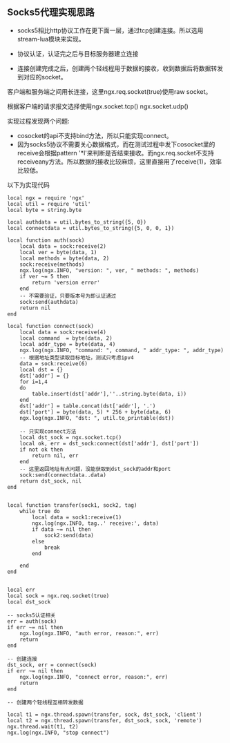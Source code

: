 ## Socks5代理实现思路

- socks5相比http协议工作在更下面一层，通过tcp创建连接。所以选用stream-lua模块来实现。

- 协议认证，认证完之后与目标服务器建立连接

- 连接创建完成之后，创建两个轻线程用于数据的接收，收到数据后将数据转发到对应的socket。

客户端和服务端之间用长连接，这里ngx.req.socket(true)使用raw socket。

根据客户端的请求报文选择使用ngx.socket.tcp() ngx.socket.udp()

实现过程发现两个问题:
- cosocket的api不支持bind方法，所以只能实现connect。
- 因为socks5协议不需要关心数据格式，而在测试过程中发下cosocket里的receive会根据pattern '*l'来判断是否结束接收。而ngx.req.socket不支持receiveany方法。所以数据的接收比较麻烦，这里直接用了receive(1)，效率比较低。



以下为实现代码

```
local ngx = require 'ngx'
local util = require 'util'
local byte = string.byte

local authdata = util.bytes_to_string({5, 0})
local connectdata = util.bytes_to_string({5, 0, 0, 1})

local function auth(sock)
    local data = sock:receive(2)
    local ver = byte(data, 1)
    local methods = byte(data, 2)
    sock:receive(methods)
    ngx.log(ngx.INFO, "version: ", ver, " methods: ", methods)
    if ver ~= 5 then
        return 'version error'
    end
    -- 不需要验证，只要版本号为即认证通过
    sock:send(authdata)
    return nil
end

local function connect(sock)
    local data = sock:receive(4)
    local command  = byte(data, 2)
    local addr_type = byte(data, 4)
    ngx.log(ngx.INFO, "command: ", command, " addr_type: ", addr_type)
    -- 根据地址类型读取目标地址，测试只考虑ipv4
    data = sock:receive(6)
    local dst = {}
    dst['addr'] = {}
    for i=1,4
    do
        table.insert(dst['addr'],''..string.byte(data, i))
    end
    dst['addr'] = table.concat(dst['addr'], '.')
    dst['port'] = byte(data, 5) * 256 + byte(data, 6)
    ngx.log(ngx.INFO, "dst: ", util.to_printable(dst))

    -- 只实现connect方法
    local dst_sock = ngx.socket.tcp()
    local ok, err = dst_sock:connect(dst['addr'], dst['port'])
    if not ok then
        return nil, err
    end
    -- 这里返回地址有点问题，没能获取到dst_sock的addr和port
    sock:send(connectdata..data)
    return dst_sock, nil
end


local function transfer(sock1, sock2, tag)
    while true do
        local data = sock1:receive(1)
        ngx.log(ngx.INFO, tag..' receive:', data)
        if data ~= nil then
            sock2:send(data)
        else
            break
        end

    end
end


local err
local sock = ngx.req.socket(true)
local dst_sock

-- socks5认证相关
err = auth(sock)
if err ~= nil then
    ngx.log(ngx.INFO, "auth error, reason:", err)
    return
end

-- 创建连接
dst_sock, err = connect(sock)
if err ~= nil then
    ngx.log(ngx.INFO, "connect error, reason:", err)
    return
end

-- 创建两个轻线程互相转发数据

local t1 = ngx.thread.spawn(transfer, sock, dst_sock, 'client')
local t2 = ngx.thread.spawn(transfer, dst_sock, sock, 'remote')
ngx.thread.wait(t1, t2)
ngx.log(ngx.INFO, "stop connect")
```